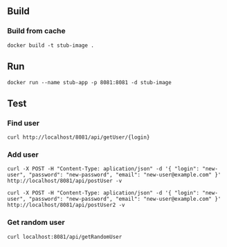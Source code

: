 ## Build
### Build from cache
`docker build -t stub-image .`

## Run
`docker run --name stub-app -p 8081:8081 -d stub-image`

## Test
### Find user
`curl http://localhost/8081/api/getUser/{login}`

### Add user
`curl -X POST -H "Content-Type: aplication/json" -d '{ "login": "new-user", "password": "new-password", "email": "new-user@example.com" }' http://localhost/8081/api/postUser -v`

`curl -X POST -H "Content-Type: aplication/json" -d '{ "login": "new-user", "password": "new-password", "email": "new-user@example.com" }' http://localhost/8081/api/postUser2 -v`

### Get random user
`curl localhost:8081/api/getRandomUser`
